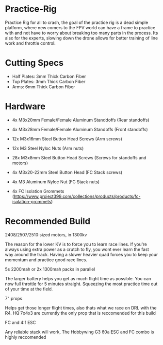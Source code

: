# Practice-Rig
Practice Rig for all to crash, the goal of the practice rig is a dead simple platform, where new comers to the FPV world can have a frame to practice with and not have to worry about breaking too many parts in the process. Its also for the experts, slowing down the drone allows for better training of line work and throttle control. 

# Cutting Specs
* Half Plates: 3mm Thick Carbon Fiber
* Top Plates: 3mm Thick Carbon Fiber
* Arms: 6mm Thick Carbon Fiber

# Hardware
* 4x M3x20mm Female/Female Aluminum Standdoffs (Rear standoffs)

* 4x M3x28mm Female/Female Aluminum Standoffs (Front standoffs)

* 12x M3x16mm Steel Button Head Screws (Arm screws)

* 12x M3 Steel Nyloc Nuts (Arm nuts)

* 28x M3x8mm Steel Button Head Screws (Screws for standoffs and motors)

* 4x M3x20-22mm Steel Button Head (FC Stack screws)

* 4x M3 Aluminum Nyloc Nut (FC Stack nuts)

* 4x FC Isolation Grommets (https://www.project399.com/collections/products/products/fc-isolation-grommets)

# Recommended Build
2408/2507/2510 sized motors, in 1300kv

The reason for the lower KV is to force you to learn race lines. If you're always using extra power as a crutch to fly, you wont ever learn the fast way around the track. Having a slower heavier quad forces you to keep your momentum and practice good race lines. 

5s 2200mah or 2x 1300mah packs in parallel

The larger battery helps you get as much flight time as possible. You can now full throttle for 5 minutes straight. Squeezing the most practice time out of your time at the field.

7" props

Helps get those longer flight times, also thats what we race on DRL with the R4. HQ 7x4x3 are currently the only prop that is reccomended for this build

FC and 4:1 ESC

Any reliable stack will work, The Hobbywing G3 60a ESC and FC combo is highly reccomended
